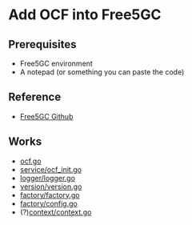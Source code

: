 # Add OCF into Free5GC

## Prerequisites
* Free5GC environment
* A notepad (or something you can paste the code)

## Reference
* [Free5GC Github](https://github.com/free5gc/free5gc)

## Works
- [ocf.go](/ocf.go)
- [service/ocf_init.go](../service/ocf_init.go)
- [logger/logger.go](../logger/logger.go)
- [version/version.go](../version/version.go)
- [factory/factory.go](../factory/factory.go)
- [factory/config.go](../factory/config.go)
- (?)[context/context.go](../context/context.go)